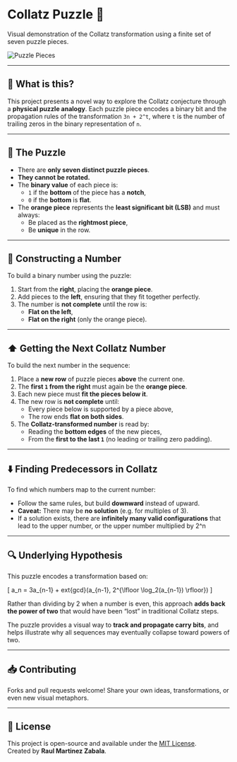 
# Collatz Puzzle 🧩

Visual demonstration of the Collatz transformation using a finite set of seven puzzle pieces.

![Puzzle Pieces](https://github.com/motionTroupper/collatz_puzzle/blob/main/assets/puzzle_pieces.png)

---

## 🧠 What is this?

This project presents a novel way to explore the Collatz conjecture through a **physical puzzle analogy**. Each puzzle piece encodes a binary bit and the propagation rules of the transformation `3n + 2^t`, where `t` is the number of trailing zeros in the binary representation of `n`.

---

## 🧩 The Puzzle

- There are **only seven distinct puzzle pieces**.
- **They cannot be rotated.**
- The **binary value** of each piece is:
  - `1` if the **bottom** of the piece has a **notch**,
  - `0` if the **bottom** is **flat**.
- The **orange piece** represents the **least significant bit (LSB)** and must always:
  - Be placed as the **rightmost piece**,
  - Be **unique** in the row.

---

## 🧱 Constructing a Number

To build a binary number using the puzzle:

1. Start from the **right**, placing the **orange piece**.
2. Add pieces to the **left**, ensuring that they fit together perfectly.
3. The number is **not complete** until the row is:
   - **Flat on the left**,
   - **Flat on the right** (only the orange piece).

---

## ⬆️ Getting the Next Collatz Number

To build the next number in the sequence:

1. Place a **new row** of puzzle pieces **above** the current one.
2. The **first `1` from the right** must again be the **orange piece**.
3. Each new piece must **fit the pieces below it**.
4. The new row is **not complete** until:
   - Every piece below is supported by a piece above,
   - The row ends **flat on both sides**.
5. The **Collatz-transformed number** is read by:
   - Reading the **bottom edges** of the new pieces,
   - From the **first to the last `1`** (no leading or trailing zero padding).

---

## ⬇️ Finding Predecessors in Collatz

To find which numbers map to the current number:

- Follow the same rules, but build **downward** instead of upward.
- **Caveat:** There may be **no solution** (e.g. for multiples of 3).
- If a solution exists, there are **infinitely many valid configurations** that lead to the upper number, or the upper number multiplied by 2^n

---

## 🔍 Underlying Hypothesis

This puzzle encodes a transformation based on:

\[
a_n = 3a_{n-1} + 	ext{gcd}(a_{n-1}, 2^{\lfloor \log_2(a_{n-1}) \rfloor})
\]

Rather than dividing by 2 when a number is even, this approach **adds back the power of two** that would have been “lost” in traditional Collatz steps.

The puzzle provides a visual way to **track and propagate carry bits**, and helps illustrate why all sequences may eventually collapse toward powers of two.

---

## 📥 Contributing

Forks and pull requests welcome! Share your own ideas, transformations, or even new visual metaphors.

---

## 📜 License

This project is open-source and available under the [MIT License](LICENSE).  
Created by **Raul Martinez Zabala**.
